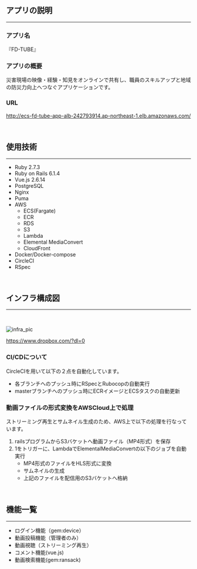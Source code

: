 ## アプリの説明
---

### アプリ名
『FD-TUBE』

### アプリの概要
災害現場の映像・経験・知見をオンラインで共有し、職員のスキルアップと地域の防災力向上へつなぐアプリケーションです。

### URL
http://ecs-fd-tube-app-alb-242793914.ap-northeast-1.elb.amazonaws.com/

<br>

## 使用技術
---
- Ruby 2.7.3
- Ruby on Rails 6.1.4
- Vue.js 2.6.14
- PostgreSQL
- Nginx
- Puma
- AWS
    - ECS(Fargate)
    - ECR
    - RDS
    - S3
    - Lambda
    - Elemental MediaConvert
    - CloudFront
- Docker/Docker-compose
- CircleCI
- RSpec

<br>

## インフラ構成図
---
<br>

![infra_pic](https://dl.dropboxusercontent.com/s/wad853fzpv0h2dh/%20%28New%29PF%E3%82%A4%E3%83%B3%E3%83%95%E3%83%A9%E6%A7%8B%E9%80%A0%E5%9B%B3.drawio.png?dl=0)

 https://www.dropbox.com/?dl=0
<br>

### CI/CDについて

CircleCIを用いて以下の２点を自動化しています。

- 各ブランチへのプッシュ時にRSpecとRubocopの自動実行
- masterブランチへのプッシュ時にECRイメージとECSタスクの自動更新

### 動画ファイルの形式変換をAWSCloud上で処理　
ストリーミング再生とサムネイル生成のため、AWS上で以下の処理を行なっています。

1. railsプログラムからS3バケットへ動画ファイル（MP4形式）を保存
1. 1をトリガーに、LambdaでElementalMediaConvertの以下のジョブを自動実行
    - MP4形式のファイルをHLS形式に変換
    - サムネイルの生成
    - 上記のファイルを配信用のS3バケットへ格納

<br>

## 機能一覧
---
- ログイン機能（gem:device）
- 動画投稿機能（管理者のみ）
- 動画視聴（ストリーミング再生）
- コメント機能(vue.js)
- 動画検索機能(gem:ransack)

